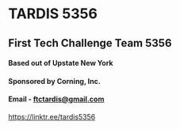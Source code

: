 # TARDIS 5356
## First Tech Challenge Team 5356
#### Based out of Upstate New York
#### Sponsored by Corning, Inc.
#### Email - ftctardis@gmail.com

https://linktr.ee/tardis5356

